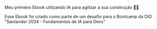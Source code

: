 Meu primeiro Ebook utilizando IA para agilizar a sua construção 🥳🥳



Esse Ebook foi criado como parte de um desafio para o Bootcamp da DIO "Santander 2024 - Fundamentos de IA para Devs"



